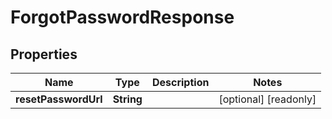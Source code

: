 

# ForgotPasswordResponse


## Properties

| Name | Type | Description | Notes |
|------------ | ------------- | ------------- | -------------|
|**resetPasswordUrl** | **String** |  |  [optional] [readonly] |



